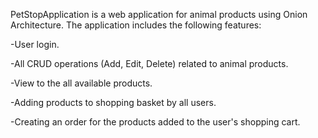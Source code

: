 PetStopApplication is a web application for animal products using Onion Architecture. The application includes the following features:

-User login.

-All CRUD operations (Add, Edit, Delete) related to animal products.

-View to the all available products.

-Adding products to shopping basket by all users.

-Creating an order for the products added to the user's shopping cart.
